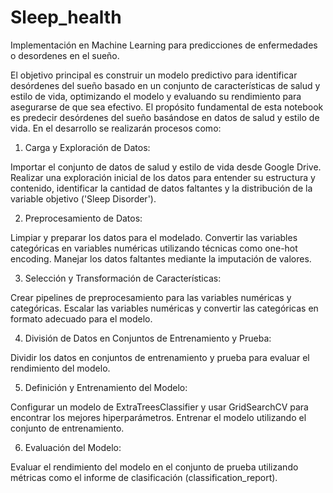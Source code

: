 # Sleep_health
Implementación en Machine Learning para predicciones de enfermedades o desordenes en el sueño.

El objetivo principal es construir un modelo predictivo para identificar desórdenes del sueño basado en un conjunto de características 
de salud y estilo de vida, optimizando el modelo y evaluando su rendimiento para asegurarse de que sea efectivo. El propósito 
fundamental de esta notebook es  predecir desórdenes del sueño basándose en datos de salud y estilo de vida. En el desarrollo se 
realizarán procesos como:

1. Carga y Exploración de Datos:

Importar el conjunto de datos de salud y estilo de vida desde Google Drive.
Realizar una exploración inicial de los datos para entender su estructura y contenido, identificar la cantidad de datos faltantes y la distribución de la variable objetivo ('Sleep Disorder').

2. Preprocesamiento de Datos:

Limpiar y preparar los datos para el modelado.
Convertir las variables categóricas en variables numéricas utilizando técnicas como one-hot encoding.
Manejar los datos faltantes mediante la imputación de valores.

3. Selección y Transformación de Características:

Crear pipelines de preprocesamiento para las variables numéricas y categóricas.
Escalar las variables numéricas y convertir las categóricas en formato adecuado para el modelo.

4. División de Datos en Conjuntos de Entrenamiento y Prueba:

Dividir los datos en conjuntos de entrenamiento y prueba para evaluar el rendimiento del modelo.

5. Definición y Entrenamiento del Modelo:

Configurar un modelo de ExtraTreesClassifier y usar GridSearchCV para encontrar los mejores hiperparámetros.
Entrenar el modelo utilizando el conjunto de entrenamiento.

6. Evaluación del Modelo:

Evaluar el rendimiento del modelo en el conjunto de prueba utilizando métricas como el informe de clasificación (classification_report).
